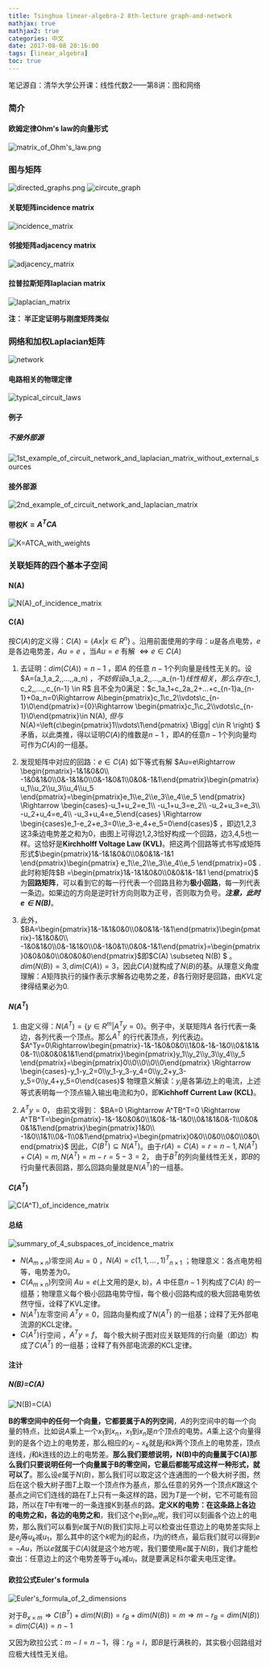 ```yaml
---
title: Tsinghua linear-algebra-2 8th-lecture graph-and-network
mathjax: true
mathjax2: true
categories: 中文
date: 2017-08-08 20:16:00
tags: [linear_algebra]
toc: true
---
```


笔记源自：清华大学公开课：线性代数2——第8讲：图和网络

### 简介

#### 欧姆定律Ohm's law的向量形式
![matrix_of_Ohm's_law.png](http://pne0wr4lu.bkt.clouddn.com/gitpage/tsinghua_linear_algebra/2-8/1.png)

### 图与矩阵

![directed_graphs.png](http://pne0wr4lu.bkt.clouddn.com/gitpage/tsinghua_linear_algebra/2-8/2.png)
![circute_graph](http://pne0wr4lu.bkt.clouddn.com/gitpage/tsinghua_linear_algebra/2-8/3.png)

#### 关联矩阵incidence matrix

![incidence_matrix](http://pne0wr4lu.bkt.clouddn.com/gitpage/tsinghua_linear_algebra/2-8/4.png)

#### 邻接矩阵adjacency matrix

![adjacency_matrix](http://pne0wr4lu.bkt.clouddn.com/gitpage/tsinghua_linear_algebra/2-8/5.png)

#### 拉普拉斯矩阵laplacian matrix

![laplacian_matrix](http://pne0wr4lu.bkt.clouddn.com/gitpage/tsinghua_linear_algebra/2-8/6.png)

**注： 半正定证明与刚度矩阵类似**

### 网络和加权Laplacian矩阵

![network](http://pne0wr4lu.bkt.clouddn.com/gitpage/tsinghua_linear_algebra/2-8/7.png)

#### 电路相关的物理定律

![typical_circuit_laws](http://pne0wr4lu.bkt.clouddn.com/gitpage/tsinghua_linear_algebra/2-8/8.png)

#### 例子
##### 不接外部源

![1st_example_of_circuit_network_and_laplacian_matrix_without_external_sources](http://pne0wr4lu.bkt.clouddn.com/gitpage/tsinghua_linear_algebra/2-8/9.png)

#### 接外部源

![2nd_example_of_circuit_network_and_laplacian_matrix](http://pne0wr4lu.bkt.clouddn.com/gitpage/tsinghua_linear_algebra/2-8/10.png)

#### 带权$K=A^TCA$

![K=ATCA_with_weights](http://pne0wr4lu.bkt.clouddn.com/gitpage/tsinghua_linear_algebra/2-8/11.png)

### 关联矩阵的四个基本子空间

#### N(A)

![N(A)_of_incidence_matrix](http://pne0wr4lu.bkt.clouddn.com/gitpage/tsinghua_linear_algebra/2-8/12.png)

#### C(A)

按$C(A)$的定义得：$C(A)=\{Ax|x\in R^n\}$ 。沿用前面使用的字母：$u$是各点电势，$e$是各边电势差，$Au=e$ ，当$Au=e$ 有解 $\Leftrightarrow e \in C(A)$

1.  去证明：$dim(C(A))=n-1$ ，即$A$ 的任意 $n-1$个列向量是线性无关的。设$A=(a_1,a_2,\,...\,,a_n) $，不妨假设$a_1,a_2,\,...\,,a_{n-1}$线性相关，那么存在$c_1, c_2,\,...\,,c_{n-1} \in R$ 且不全为0满足：$c_1a_1+c_2a_2+...+c_{n-1}a_{n-1}+0a_n=0\Rightarrow A\begin{pmatrix}c_1\\c_2\\\vdots\\c_{n-1}\\0\end{pmatrix}={0}\Rightarrow \begin{pmatrix}c_1\\c_2\\\vdots\\c_{n-1}\\0\end{pmatrix}\in N(A), $但与$N(A)=\left\{c\begin{pmatrix}1\\\vdots\\1\end{pmatrix} \Bigg| c\in R \right\} $ 矛盾，以此类推，得以证明$C(A)$的维数是$n-1$ ，即$A$的任意$n-1$个列向量均可作为$C(A)$的一组基。

2.  发现矩阵中对应的回路：$e\in C(A)$ 如下等式有解 $Au=e\Rightarrow \begin{pmatrix}-1&1&0&0\\ -1&0&1&0\\0&-1&1&0\\0&-1&0&1\\0&0&-1&1\end{pmatrix}\begin{pmatrix}u_1\\u_2\\u_3\\u_4\\u_5 \end{pmatrix}=\begin{pmatrix}e_1\\e_2\\e_3\\e_4\\e_5 \end{pmatrix} \Rightarrow \begin{cases}-u_1+u_2=e_1\\ -u_1+u_3=e_2\\ -u_2+u_3=e_3\\ -u_2+u_4=e_4\\ -u_3+u_4=e_5\end{cases} \Rightarrow \begin{cases}e_1-e_2+e_3=0\\e_3-e_4+e_5=0\end{cases}$ ，即边1,2,3这3条边电势差之和为0，由图上可得边1,2,3恰好构成一个回路，边3,4,5也一样。这恰好是**Kirchholff Voltage Law (KVL)**。把这两个回路等式书写成矩阵形式$\begin{pmatrix}1&-1&1&0&0\\0&0&1&-1&1 \end{pmatrix}\begin{pmatrix} e_1\\e_2\\e_3\\e_4\\e_5 \end{pmatrix}=0$ . 此时称矩阵$B =\begin{pmatrix}1&-1&1&0&0\\0&0&1&-1&1 \end{pmatrix}$ 为**回路矩阵**，可以看到它的每一行代表一个回路且称为**极小回路**，每一列代表一条边。如果边的方向是逆时针方向则取为正号，否则取为负号。***注意，此时$e\in N(B)$***。
3.  此外，$BA=\begin{pmatrix}1&-1&1&0&0\\0&0&1&-1&1\end{pmatrix}\begin{pmatrix}-1&1&0&0\\ -1&0&1&0\\0&-1&1&0\\0&-1&0&1\\0&0&-1&1\end{pmatrix}=\begin{pmatrix}0&0&0&0\\0&0&0&0\end{pmatrix}$即$C(A) \subseteq N(B) $ 。$dim(N(B))=3, dim(C(A))=3$，因此$C(A)$就构成了$N(B)$的基。从理意义角度理解：$A$矩阵执行的操作表示求解各边电势之差，$B$各行刚好是回路，由$KVL$定律得结果必为0.

#### $N(A^T)$

1.  由定义得：$N(A^T)=\{y\in R^m|A^Ty=0\}$。例子中，关联矩阵$A$ 各行代表一条边，各列代表一个顶点。那么$A^T$ 的行代表顶点，列代表边。
    $A^Ty=0\Rightarrow\begin{pmatrix}-1&-1&0&0&0\\1&0&-1&-1&0\\0&1&1&0&-1\\0&0&0&1&1\end{pmatrix}\begin{pmatrix}y_1\\y_2\\y_3\\y_4\\y_5 \end{pmatrix}=\begin{pmatrix}0\\0\\0\\0\\0\end{pmatrix} \Rightarrow \begin{cases}-y_1-y_2=0\\y_1-y_3-y_4=0\\y_2+y_3-y_5=0\\y_4+y_5=0\end{cases}$
    物理意义解读：$y_i$是各第$i$边上的电流，上述等式表明每一个顶点输入输出电流和为0，即**Kichhoff Current Law (KCL)**。


1.  $A^Ty=0$， 由前文得到：
    $BA=0 \Rightarrow A^TB^T=0 \Rightarrow A^TB^T=\begin{pmatrix}-1&-1&0&0&0\\1&0&-1&-1&0\\0&1&1&0&-1\\0&0&0&1&1\end{pmatrix}\begin{pmatrix}1&0\\ -1&0\\1&1\\0&-1\\0&1\end{pmatrix}=\begin{pmatrix}0&0\\0&0\\0&0\\0&0\end{pmatrix}$
    因此，$C(B^T) \subseteq N(A^T)$。由于$r(A)=C(A)=r=n-1, N(A^T)+C(A)=m, N(A^T)=m-r=5-3=2$， 由于$B^T$的列向量线性无关，即$B$的行向量代表回路，那么回路向量就是$N(A^T)$的一组基。

#### $C(A^T)$

![C(A^T)_of_incidence_matrix](http://pne0wr4lu.bkt.clouddn.com/gitpage/tsinghua_linear_algebra/2-8/13.png)

#### 总结

![summary_of_4_subspaces_of_incidence_matrix](http://pne0wr4lu.bkt.clouddn.com/gitpage/tsinghua_linear_algebra/2-8/14.png)

-   $N(A_{m\times n})$零空间 $Au=0$ ，$N(A)=c{(1,1,\,...\,,1)^T}_{n\times 1}$ ；物理意义：各点电势相等，电势差为0。
-   $C(A_{m\times n})$列空间 $Au=e$(上文用的是x, b)，$A$ 中任意$n-1$ 列构成了$C(A)$ 的一组基；物理意义每个极小回路电势守恒，每个极小回路构成的极大回路电势依然守恒，诠释了KVL定律。
-   $N(A^T)$左零空间 $A^Ty=0$，回路向量构成了$N(A^T)$ 的一组基；诠释了无外部电流源的KCL定律。
-   $C(A^T)$行空间 ，$A^Ty=f$， 每个极大树子图对应关联矩阵的行向量（即边）构成了$C(A^T)$ 的一组基；诠释了有外部电流源的KCL定律。

#### 注计
##### N(B)=C(A)

![N(B)=C(A)](http://pne0wr4lu.bkt.clouddn.com/gitpage/tsinghua_linear_algebra/2-8/15.png)

**B的零空间中的任何一个向量，它都要属于A的列空间**，$A$的列空间中的每一个向量的特点，比如说$A$乘上一个$x_1$到$x_n$，$x_1$到$x_n$是$n$个顶点的电势。$A$乘上这个向量得到的是各个边上的电势差，那么相应的$x_j-x_k$就是$j$和$k$两个顶点上的电势差，顶点连线，$j$和$k$连线的边上的电势差。**那么我们要想说明，N(B)中的向量属于C(A)那么我们只要说明任何一个向量属于B的零空间，它最后都能写成这样一种形式，就可以了**。那么设$e$属于$N(B)$，那么我们可以取定这个连通图的一个极大树子图，然后在这个极大树子图$T$上取一个顶点作为基点，那么任意的另外一个顶点$K$跟这个基点之间它们连线的路在$T$上只有一条这样的路，因为$T$是一个树，它不可能有回路，所以在$T$中有唯一的一条连接K到基点的路。**定义K的电势：在这条路上各边的电势之和，各边的电势之和**，我们这个$e_1$到$e_m$呢，我们可以刻画各个边上的电势，那么我们可以看到$e$属于$N(B)$我们实际上可以检查出任意边上的电势差实际上是$e_j$等$u_k$减$u_1$，那么其中的这个$k$呢为j的起点，$l$为$j$的终点，最后我们就可以得到$e=-Au$，所以$e$就属于$C(A)$就是这个地方呢，我们要使用$e$属于$N(B)$，我们才能检查出：任意边上的这个电势差等于$u_k$减$u_l$，就是要满足科尔霍夫电压定律。

#### 欧拉公式Euler's formula

![Euler's_formula_of_2_dimensions](http://pne0wr4lu.bkt.clouddn.com/gitpage/tsinghua_linear_algebra/2-8/16.png)

对于$B_{x \times m}\Rightarrow C(B^T)+dim(N(B))=r_B+dim(N(B))=m\Rightarrow m-r_B=dim(N(B))=dim(C(A))=n-1$

又因为欧拉公式：$m-l=n-1$，得：$r_B=l$，即$B$是行满秩的，其实极小回路组对应极大线性无关组。 

























